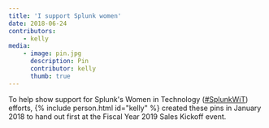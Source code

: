 ```yaml
---
title: 'I support Splunk women'
date: 2018-06-24
contributors:
    - kelly
media:
    - image: pin.jpg
      description: Pin
      contributor: kelly
      thumb: true
---
```

To help show support for Splunk's Women in Technology ([#SplunkWiT](https://twitter.com/search?q=%23SplunkWiT)) efforts, {% include person.html id="kelly" %} created these pins in January 2018 to hand out first at the Fiscal Year 2019 Sales Kickoff event.
